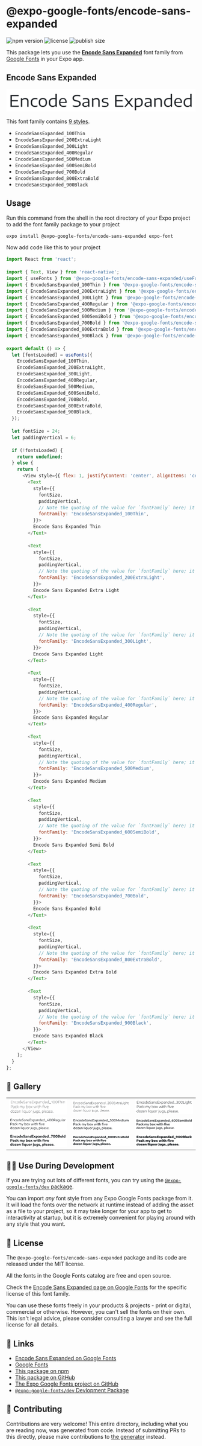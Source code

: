 # @expo-google-fonts/encode-sans-expanded

![npm version](https://flat.badgen.net/npm/v/@expo-google-fonts/encode-sans-expanded)
![license](https://flat.badgen.net/github/license/expo/google-fonts)
![publish size](https://flat.badgen.net/packagephobia/install/@expo-google-fonts/encode-sans-expanded)

This package lets you use the [**Encode Sans Expanded**](https://fonts.google.com/specimen/Encode+Sans+Expanded) font family from [Google Fonts](https://fonts.google.com/) in your Expo app.

## Encode Sans Expanded

![Encode Sans Expanded](./font-family.png)

This font family contains [9 styles](#-gallery).

- `EncodeSansExpanded_100Thin`
- `EncodeSansExpanded_200ExtraLight`
- `EncodeSansExpanded_300Light`
- `EncodeSansExpanded_400Regular`
- `EncodeSansExpanded_500Medium`
- `EncodeSansExpanded_600SemiBold`
- `EncodeSansExpanded_700Bold`
- `EncodeSansExpanded_800ExtraBold`
- `EncodeSansExpanded_900Black`

## Usage

Run this command from the shell in the root directory of your Expo project to add the font family package to your project
```sh
expo install @expo-google-fonts/encode-sans-expanded expo-font
```

Now add code like this to your project
```js
import React from 'react';

import { Text, View } from 'react-native';
import { useFonts } from '@expo-google-fonts/encode-sans-expanded/useFonts';
import { EncodeSansExpanded_100Thin } from '@expo-google-fonts/encode-sans-expanded/100Thin';
import { EncodeSansExpanded_200ExtraLight } from '@expo-google-fonts/encode-sans-expanded/200ExtraLight';
import { EncodeSansExpanded_300Light } from '@expo-google-fonts/encode-sans-expanded/300Light';
import { EncodeSansExpanded_400Regular } from '@expo-google-fonts/encode-sans-expanded/400Regular';
import { EncodeSansExpanded_500Medium } from '@expo-google-fonts/encode-sans-expanded/500Medium';
import { EncodeSansExpanded_600SemiBold } from '@expo-google-fonts/encode-sans-expanded/600SemiBold';
import { EncodeSansExpanded_700Bold } from '@expo-google-fonts/encode-sans-expanded/700Bold';
import { EncodeSansExpanded_800ExtraBold } from '@expo-google-fonts/encode-sans-expanded/800ExtraBold';
import { EncodeSansExpanded_900Black } from '@expo-google-fonts/encode-sans-expanded/900Black';

export default () => {
  let [fontsLoaded] = useFonts({
    EncodeSansExpanded_100Thin,
    EncodeSansExpanded_200ExtraLight,
    EncodeSansExpanded_300Light,
    EncodeSansExpanded_400Regular,
    EncodeSansExpanded_500Medium,
    EncodeSansExpanded_600SemiBold,
    EncodeSansExpanded_700Bold,
    EncodeSansExpanded_800ExtraBold,
    EncodeSansExpanded_900Black,
  });

  let fontSize = 24;
  let paddingVertical = 6;

  if (!fontsLoaded) {
    return undefined;
  } else {
    return (
      <View style={{ flex: 1, justifyContent: 'center', alignItems: 'center' }}>
        <Text
          style={{
            fontSize,
            paddingVertical,
            // Note the quoting of the value for `fontFamily` here; it expects a string!
            fontFamily: 'EncodeSansExpanded_100Thin',
          }}>
          Encode Sans Expanded Thin
        </Text>

        <Text
          style={{
            fontSize,
            paddingVertical,
            // Note the quoting of the value for `fontFamily` here; it expects a string!
            fontFamily: 'EncodeSansExpanded_200ExtraLight',
          }}>
          Encode Sans Expanded Extra Light
        </Text>

        <Text
          style={{
            fontSize,
            paddingVertical,
            // Note the quoting of the value for `fontFamily` here; it expects a string!
            fontFamily: 'EncodeSansExpanded_300Light',
          }}>
          Encode Sans Expanded Light
        </Text>

        <Text
          style={{
            fontSize,
            paddingVertical,
            // Note the quoting of the value for `fontFamily` here; it expects a string!
            fontFamily: 'EncodeSansExpanded_400Regular',
          }}>
          Encode Sans Expanded Regular
        </Text>

        <Text
          style={{
            fontSize,
            paddingVertical,
            // Note the quoting of the value for `fontFamily` here; it expects a string!
            fontFamily: 'EncodeSansExpanded_500Medium',
          }}>
          Encode Sans Expanded Medium
        </Text>

        <Text
          style={{
            fontSize,
            paddingVertical,
            // Note the quoting of the value for `fontFamily` here; it expects a string!
            fontFamily: 'EncodeSansExpanded_600SemiBold',
          }}>
          Encode Sans Expanded Semi Bold
        </Text>

        <Text
          style={{
            fontSize,
            paddingVertical,
            // Note the quoting of the value for `fontFamily` here; it expects a string!
            fontFamily: 'EncodeSansExpanded_700Bold',
          }}>
          Encode Sans Expanded Bold
        </Text>

        <Text
          style={{
            fontSize,
            paddingVertical,
            // Note the quoting of the value for `fontFamily` here; it expects a string!
            fontFamily: 'EncodeSansExpanded_800ExtraBold',
          }}>
          Encode Sans Expanded Extra Bold
        </Text>

        <Text
          style={{
            fontSize,
            paddingVertical,
            // Note the quoting of the value for `fontFamily` here; it expects a string!
            fontFamily: 'EncodeSansExpanded_900Black',
          }}>
          Encode Sans Expanded Black
        </Text>
      </View>
    );
  }
};

```

## 🔡 Gallery


||||
|-|-|-|
|![EncodeSansExpanded_100Thin](.//100Thin/EncodeSansExpanded_100Thin.ttf.png)|![EncodeSansExpanded_200ExtraLight](.//200ExtraLight/EncodeSansExpanded_200ExtraLight.ttf.png)|![EncodeSansExpanded_300Light](.//300Light/EncodeSansExpanded_300Light.ttf.png)||
|![EncodeSansExpanded_400Regular](.//400Regular/EncodeSansExpanded_400Regular.ttf.png)|![EncodeSansExpanded_500Medium](.//500Medium/EncodeSansExpanded_500Medium.ttf.png)|![EncodeSansExpanded_600SemiBold](.//600SemiBold/EncodeSansExpanded_600SemiBold.ttf.png)||
|![EncodeSansExpanded_700Bold](.//700Bold/EncodeSansExpanded_700Bold.ttf.png)|![EncodeSansExpanded_800ExtraBold](.//800ExtraBold/EncodeSansExpanded_800ExtraBold.ttf.png)|![EncodeSansExpanded_900Black](.//900Black/EncodeSansExpanded_900Black.ttf.png)||


## 👩‍💻 Use During Development

If you are trying out lots of different fonts, you can try using the [`@expo-google-fonts/dev` package](https://github.com/freeboub/google-fonts/tree/master/font-packages/dev#readme).

You can import *any* font style from any Expo Google Fonts package from it. It will load the fonts
over the network at runtime instead of adding the asset as a file to your project, so it may take longer
for your app to get to interactivity at startup, but it is extremely convenient
for playing around with any style that you want.

## 📖 License

The `@expo-google-fonts/encode-sans-expanded` package and its code are released under the MIT license.

All the fonts in the Google Fonts catalog are free and open source.

Check the [Encode Sans Expanded page on Google Fonts](https://fonts.google.com/specimen/Encode+Sans+Expanded) for the specific license of this font family.

You can use these fonts freely in your products & projects - print or digital, commercial or otherwise. However, you can't sell the fonts on their own. This isn't legal advice, please consider consulting a lawyer and see the full license for all details.

## 🔗 Links

- [Encode Sans Expanded on Google Fonts](https://fonts.google.com/specimen/Encode+Sans+Expanded)
- [Google Fonts](https://fonts.google.com/)
- [This package on npm](https://www.npmjs.com/package/@expo-google-fonts/encode-sans-expanded)
- [This package on GitHub](https://github.com/freeboub/google-fonts/tree/master/font-packages/encode-sans-expanded)
- [The Expo Google Fonts project on GitHub](https://github.com/freeboub/google-fonts)
- [`@expo-google-fonts/dev` Devlopment Package](https://github.com/freeboub/google-fonts/tree/master/font-packages/dev)

## 🤝 Contributing

Contributions are very welcome! This entire directory, including what you are reading now, was generated from code. Instead of submitting PRs to this directly, please make contributions to [the generator](https://github.com/freeboub/google-fonts/tree/master/packages/generator) instead.
